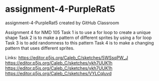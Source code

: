 # assignment-4-PurpleRat5
assignment-4-PurpleRat5 created by GitHub Classroom

Assignment 4 for NMD 105
Task 1 is to use a for loop to create a unique shape
Task 2 is to make a pattern of different sprites by using a for loop
Task 3 is to add randomness to this pattern
Task 4 is to make a changing pattern that uses different sprites.

Links:
https://editor.p5js.org/Caleb_C/sketches/5WSsqPW_J
https://editor.p5js.org/Caleb_C/sketches/ykh7UUK1h
https://editor.p5js.org/Caleb_C/sketches/ykh7UUK1h
https://editor.p5js.org/Caleb_C/sketches/VYLCqluvd
